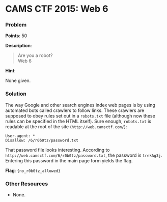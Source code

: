 # CAMS CTF 2015: Web 6

### Problem

**Points**: 50

**Description**: 

> Are you a robot?  
> Web 6

**Hint**: 

None given.

### Solution

The way Google and other search engines index web pages is by using automated bots called crawlers to follow links. These crawlers are supposed to obey rules set out in a `robots.txt` file (although now these rules can be specified in the HTML itself). Sure enough, `robots.txt` is readable at the root of the site (`http://web.camsctf.com/`): 

```
User-agent: *
Disallow: /6/r0b0tz/password.txt
```

That password file looks interesting. According to `http://web.camsctf.com/6/r0b0tz/password.txt`, the password is `trekAg3j`. Entering this password in the main page form yields the flag.

**Flag**: `{no_r0b0tz_allowed}`

### Other Resources

* None.
